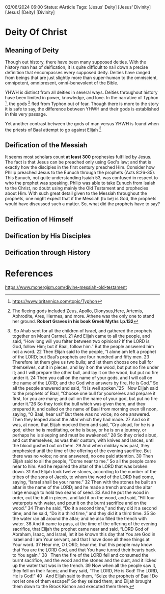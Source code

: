 


02/06/2024 06:00
Status: #Article
Tags: [Jesus' Deity]  [Jesus' Divinity]  [Jesus]  [Deity]  [Divinity]


# Deity Of Christ

## Meaning of Deity


Though out history, there have been many supposed deities. With the history man has of deification,
it is quite difficult to nail down a precise definition that encompasses every supposed deity.
Deities have ranged from beings that are just slightly more than super-human to the omniscient,
omnipotent, omnipresent, omni-benevolent of the Bible. 

YHWH is distinct from all deities in several ways. Deities throughout history have been limited in
power, knowledge, and love. In the narrative of Typhon [^1], the gods [^2] fled from Typhon out of
fear. Though there is more to the story it is safe to say, the difference between YHWH and their
gods is established in this very passage.

Yet another contrast between the gods of man versus YHWH is found when the priests of Baal attempt
to go against Elijah [^1 Kings 18]



## Deification of the Messiah 

It seems most scholars count **at least 300** prophesies fulfilled by Jesus. The fact is that Jesus
can be preached only using God's law; and that is exactly how the disciples in the first century
preached Him. Consider how Philip preached Jesus to the Eunuch through the prophets (Acts 8:26-35).
This Eunuch, not quite understanding Isaiah 53, was confused in respect to who the prophet was
speaking. Philip was able to take Eunuch from Isaiah to the Christ, no doubt using mainly the Old
Testament and prophecies about Him. With such great detail given to the Messiah throughout the
prophets, one might expect that if the Messiah (to be) is God, the prophets would have discussed
such a matter. So, what did the prophets have to say?




## Deification of Himself

## Deification by His Disciples

## Deification through History



# References

https://www.monergism.com/divine-messiah-old-testament

[^1]: https://www.britannica.com/topic/Typhon

[^2]: The fleeing gods included Zeus, Apollo, Dionysus,Here, Artemis, Aphrodite, Ares, Hermes, and
    more. Athene was the only one to stand her ground. **Robert Graves in his book Greek Myths I.p.132**

[^1 Kings 18]:  So Ahab sent for all the children of Israel, and gathered the prophets together on Mount Carmel. 21 And Elijah came to all the people, and said, “How long will you falter between two opinions? If the LORD is God, follow Him; but if Baal, follow him.” But the people answered him not a word. 22 Then Elijah said to the people, “I alone am left a prophet of the LORD; but Baal’s prophets are four hundred and fifty men. 23 Therefore let them give us two bulls; and let them choose one bull for themselves, cut it in pieces, and lay it on the wood, but put no fire under it; and I will prepare the other bull, and lay it on the wood, but put no fire under it. 24 Then you call on the name of your gods, and I will call on the name of the LORD; and the God who answers by fire, He is God.” So all the people answered and said, “It is well spoken.”25   Now Elijah said to the prophets of Baal, “Choose one bull for yourselves and prepare it first, for you are many; and call on the name of your god, but put no fire under it.”26 So they took the bull which was given them, and they prepared it, and called on the name of Baal from morning even till noon, saying, “O Baal, hear us!” But there was no voice; no one answered. Then they leaped about the altar which they had made. 27 And so it was, at noon, that Elijah mocked them and said, “Cry aloud, for he is a god; either he is meditating, or he is busy, or he is on a journey, or perhaps he is sleeping and must be awakened.” 28 So they cried aloud, and cut themselves, as was their custom, with knives and lances, until the blood gushed out on them. 29 And when midday was past, they prophesied until the time of the offering of the evening sacrifice. But there was no voice; no one answered, no one paid attention. 30 Then Elijah said to all the people, “Come near to me.” So all the people came near to him. And he repaired the altar of the LORD that was broken down. 31 And Elijah took twelve stones, according to the number of the tribes of the sons of Jacob, to whom the word of the LORD had come, saying, “Israel shall be your name.” 32 Then with the stones he built an altar in the name of the LORD; and he made a trench around the altar large enough to hold two seahs of seed. 33 And he put the wood in order, cut the bull in pieces, and laid it on the wood, and said, “Fill four waterpots with water, and pour it on the burnt sacrifice and on the wood.” 34 Then he said, “Do it a second time,” and they did it a second time; and he said, “Do it a third time,” and they did it a third time. 35 So the water ran all around the altar; and he also filled the trench with water. 36 And it came to pass, at the time of the offering of the evening sacrifice, that Elijah the prophet came near and said, “LORD God of Abraham, Isaac, and Israel, let it be known this day that You are God in Israel and I am Your servant, and that I have done all these things at Your word. 37 Hear me, O LORD, hear me, that this people may know that You are the LORD God, and that You have turned their hearts back to You again.” 38   Then the fire of the LORD fell and consumed the burnt sacrifice, and the wood and the stones and the dust, and it licked up the water that was in the trench. 39 Now when all the people saw it, they fell on their faces; and they said, “The LORD, He is God! The LORD, He is God!” 40   And Elijah said to them, “Seize the prophets of Baal! Do not let one of them escape!” So they seized them; and Elijah brought them down to the Brook Kishon and executed them there. 
